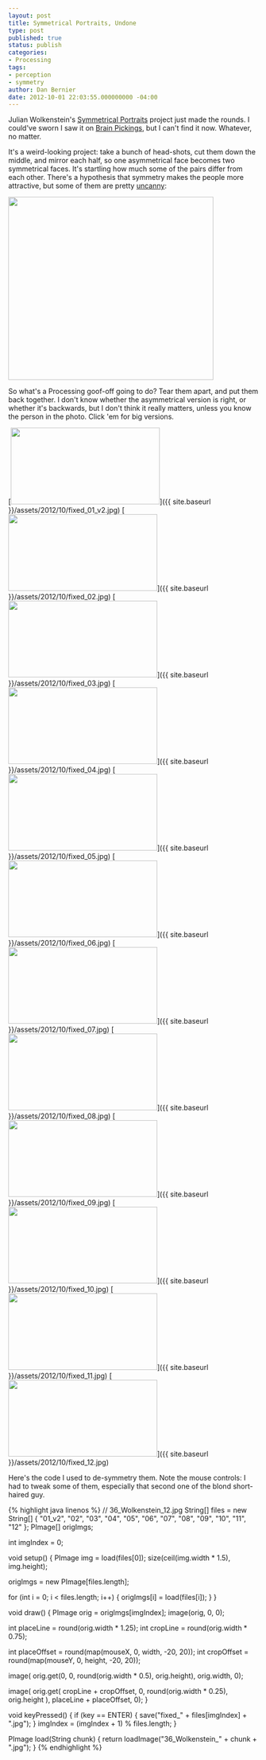 ```yaml
---
layout: post
title: Symmetrical Portraits, Undone
type: post
published: true
status: publish
categories:
- Processing
tags:
- perception
- symmetry
author: Dan Bernier
date: 2012-10-01 22:03:55.000000000 -04:00
---
```


Julian Wolkenstein's [Symmetrical Portraits](http://www.julianwolkenstein.com/index.php/project/symmetrical-portraits/) project just made the rounds. I could've sworn I saw it on [Brain Pickings](http://www.brainpickings.org/), but I can't find it now. Whatever, no matter.

It's a weird-looking project: take a bunch of head-shots, cut them down the middle, and mirror each half, so one asymmetrical face becomes two symmetrical faces. It's startling how much some of the pairs differ from each other. There's a hypothesis that symmetry makes the people more attractive, but some of them are pretty [uncanny](http://en.wikipedia.org/wiki/Uncanny_valley):

[<img class="size-full wp-image-642" title="symmetrical-faces" src="{{ site.baseurl }}/assets/2012/10/symmetrical-faces.png" alt="" width="413" height="368" />](http://www.julianwolkenstein.com/index.php/project/symmetrical-portraits/)

So what's a Processing goof-off going to do? Tear them apart, and put them back together. I don't know whether the asymmetrical version is right, or whether it's backwards, but I don't think it really matters, unless you know the person in the photo. Click 'em for big versions.

[<img class="alignnone size-thumbnail wp-image-645" title="fixed_01_v2" src="{{ site.baseurl }}/assets/2012/10/fixed_01_v2.jpg" alt="" width="300" height="154" />]({{ site.baseurl }}/assets/2012/10/fixed_01_v2.jpg)
[<img class="alignnone size-thumbnail wp-image-645" title="fixed_02" src="{{ site.baseurl }}/assets/2012/10/fixed_02.jpg" alt="" width="300" height="154" />]({{ site.baseurl }}/assets/2012/10/fixed_02.jpg)
[<img class="alignnone size-thumbnail wp-image-645" title="fixed_03" src="{{ site.baseurl }}/assets/2012/10/fixed_03.jpg" alt="" width="300" height="154" />]({{ site.baseurl }}/assets/2012/10/fixed_03.jpg)
[<img class="alignnone size-thumbnail wp-image-645" title="fixed_04" src="{{ site.baseurl }}/assets/2012/10/fixed_04.jpg" alt="" width="300" height="154" />]({{ site.baseurl }}/assets/2012/10/fixed_04.jpg)
[<img class="alignnone size-thumbnail wp-image-645" title="fixed_05" src="{{ site.baseurl }}/assets/2012/10/fixed_05.jpg" alt="" width="300" height="154" />]({{ site.baseurl }}/assets/2012/10/fixed_05.jpg)
[<img class="alignnone size-thumbnail wp-image-645" title="fixed_06" src="{{ site.baseurl }}/assets/2012/10/fixed_06.jpg" alt="" width="300" height="154" />]({{ site.baseurl }}/assets/2012/10/fixed_06.jpg)
[<img class="alignnone size-thumbnail wp-image-645" title="fixed_07" src="{{ site.baseurl }}/assets/2012/10/fixed_07.jpg" alt="" width="300" height="154" />]({{ site.baseurl }}/assets/2012/10/fixed_07.jpg)
[<img class="alignnone size-thumbnail wp-image-645" title="fixed_08" src="{{ site.baseurl }}/assets/2012/10/fixed_08.jpg" alt="" width="300" height="154" />]({{ site.baseurl }}/assets/2012/10/fixed_08.jpg)
[<img class="alignnone size-thumbnail wp-image-645" title="fixed_09" src="{{ site.baseurl }}/assets/2012/10/fixed_09.jpg" alt="" width="300" height="154" />]({{ site.baseurl }}/assets/2012/10/fixed_09.jpg)
[<img class="alignnone size-thumbnail wp-image-645" title="fixed_10" src="{{ site.baseurl }}/assets/2012/10/fixed_10.jpg" alt="" width="300" height="154" />]({{ site.baseurl }}/assets/2012/10/fixed_10.jpg)
[<img class="alignnone size-thumbnail wp-image-645" title="fixed_11" src="{{ site.baseurl }}/assets/2012/10/fixed_11.jpg" alt="" width="300" height="154" />]({{ site.baseurl }}/assets/2012/10/fixed_11.jpg)
[<img class="alignnone size-thumbnail wp-image-645" title="fixed_12" src="{{ site.baseurl }}/assets/2012/10/fixed_12.jpg" alt="" width="300" height="154" />]({{ site.baseurl }}/assets/2012/10/fixed_12.jpg)

Here's the code I used to de-symmetry them. Note the mouse controls: I had to tweak some of them, especially that second one of the blond short-haired guy.

{% highlight java linenos %}
// 36_Wolkenstein_12.jpg
String[] files = new String[] {
  "01_v2", "02", "03", "04", "05", "06", "07", "08", "09", "10", "11", "12"
};
PImage[] origImgs;

int imgIndex = 0;

void setup() {
  PImage img = load(files[0]);
  size(ceil(img.width * 1.5), img.height);

  origImgs = new PImage[files.length];

  for (int i = 0; i < files.length; i++) {
    origImgs[i] = load(files[i]);
  }
}

void draw() {
  PImage orig = origImgs[imgIndex];
  image(orig, 0, 0);

  int placeLine = round(orig.width * 1.25);
  int cropLine = round(orig.width * 0.75);

  int placeOffset = round(map(mouseX, 0, width, -20, 20));
  int cropOffset = round(map(mouseY, 0, height, -20, 20));

  image(
    orig.get(0, 0, round(orig.width * 0.5), orig.height),
    orig.width, 0);

  image(
    orig.get(
      cropLine + cropOffset,
      0, round(orig.width * 0.25), orig.height
    ),
    placeLine + placeOffset, 0);
}

void keyPressed() {
  if (key == ENTER) {
    save("fixed_" + files[imgIndex] + ".jpg");
  }
  imgIndex = (imgIndex + 1) % files.length;
}

PImage load(String chunk) {
  return loadImage("36_Wolkenstein_" + chunk + ".jpg");
}
{% endhighlight %}
